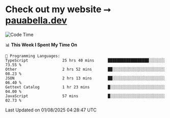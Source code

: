 # Check out my website ⭢ [pauabella.dev](https://pauabella.dev)

<!--START_SECTION:waka-->
![Code Time](http://img.shields.io/badge/Code%20Time-4%2C666%20hrs%207%20mins-blue)

📊 **This Week I Spent My Time On** 

```text
💬 Programming Languages: 
TypeScript               25 hrs 40 mins      ██████████████████░░░░░░░   73.55 % 
Other                    2 hrs 52 mins       ██░░░░░░░░░░░░░░░░░░░░░░░   08.23 % 
JSON                     2 hrs 13 mins       ██░░░░░░░░░░░░░░░░░░░░░░░   06.40 % 
Gettext Catalog          1 hr 23 mins        █░░░░░░░░░░░░░░░░░░░░░░░░   04.00 % 
JavaScript               57 mins             █░░░░░░░░░░░░░░░░░░░░░░░░   02.73 % 
```


 Last Updated on 01/08/2025 04:28:47 UTC
<!--END_SECTION:waka-->
